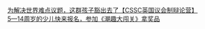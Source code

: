   
[为解决世界难点议题，这群孩子豁出去了【CSSC英国议会制辩论营】](http://www.dianyue.me/archives/840/sqytiabn1lycbgcp/)  
[5—14周岁的少儿快来报名，参加《潮趣大闯关》拿奖品](http://www.dianyue.me/archives/955/1fxslwt4f350tokk/)